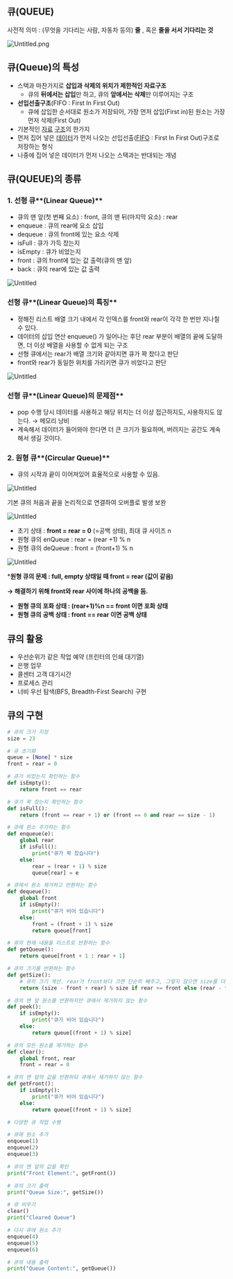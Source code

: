 ## 큐(QUEUE)

사전적 의미 : (무엇을 기다리는 사람, 자동차 등의) **줄** , 혹은 **줄을 서서 기다리는 것**

![Untitled.png](https://prod-files-secure.s3.us-west-2.amazonaws.com/5af00c9a-3d05-448f-a1d8-fe2258567f98/f1b83180-01f4-4ab5-9943-8fe0444472ac/Untitled.png)

## 큐(Queue)의 특성

- 스택과 마찬가지로 **삽입과 삭제의 위치가 제한적인 자료구조**
    - 큐의 **뒤에서는 삽입**만 하고, 큐의 **앞에서는 삭제**만 이루어지는 구조
- **선입선출구조**(FIFO : First In First Out)
    - 큐에 삽입한 순서대로 원소가 저장되어, 가장 먼저 삽입(First in)된 원소는 가장 먼저 삭제(First Out)
- 기본적인 [자료](https://ko.wikipedia.org/wiki/%EC%9E%90%EB%A3%8C_%EA%B5%AC%EC%A1%B0) [구조](https://ko.wikipedia.org/wiki/%EC%9E%90%EB%A3%8C_%EA%B5%AC%EC%A1%B0)의 한가지
- 먼저 집어 넣은 [데이터](https://ko.wikipedia.org/wiki/%EB%8D%B0%EC%9D%B4%ED%84%B0)가 먼저 나오는 선입선출([FIFO](https://ko.wikipedia.org/wiki/FIFO) : First In First Out)구조로 저장하는 형식
- 나중에 집어 넣은 데이터가 먼저 나오는 스택과는 반대되는 개념

## 큐(QUEUE)의 종류

### 1. 선형 큐**(Linear Queue)**

- 큐의 맨 앞(첫 번째 요소) : front, 큐의 맨 뒤(마지막 요소) : rear
- enqueue : 큐의 rear에 요소 삽입
- dequeue : 큐의 front에 있는 요소 삭제
- isFull : 큐가 가득 찼는지
- isEmpty : 큐가 비었는지
- front : 큐의 front에 있는 값 출력(큐의 맨 앞)
- back : 큐의 rear에 있는 값 출력

![Untitled](https://prod-files-secure.s3.us-west-2.amazonaws.com/5af00c9a-3d05-448f-a1d8-fe2258567f98/7d4a1390-ad89-406d-a381-26f384f5973a/Untitled.png)

### 선형 큐**(Linear Queue)의 특징**

- 정해진 리스트 배열 크기 내에서 각 인덱스를 front와 rear이 각각 한 번만 지나칠 수 있다.
- 데이터의 삽입 연산 enqueue() 가 일어나는 후단 rear 부분이 배열의 끝에 도달하면, 더 이상 배열을 사용할 수 없게 되는 구조
- 선형 큐에서는 rear가 배열 크기와 같아지면 큐가 꽉 찼다고 판단
- front와 rear가 동일한 위치를 가리키면 큐가 비었다고 판단

![Untitled](https://prod-files-secure.s3.us-west-2.amazonaws.com/5af00c9a-3d05-448f-a1d8-fe2258567f98/7a2f0c68-fc4d-4fbb-a288-f80d6697a768/Untitled.png)

### 선형 큐**(Linear Queue)의 문제점**

- pop 수행 당시 데이터를 사용하고 해당 위치는 더 이상 접근하지도, 사용하지도 않는다. → 메모리 낭비
- 계속해서 데이터가 들어와야 한다면 더 큰 크기가 필요하며, 버려지는 공간도 계속해서 생길 것이다.

### 2. 원형 큐**(Circular Queue)**

- 큐의 시작과 끝이 이어져있어 효율적으로 사용할 수 있음.

![Untitled](https://prod-files-secure.s3.us-west-2.amazonaws.com/5af00c9a-3d05-448f-a1d8-fe2258567f98/9188b5e5-c161-484a-8ee7-d9a23461d64b/Untitled.png)

기본 큐의 처음과 끝을 논리적으로 연결하여 오버플로 발생 보완

![Untitled](https://prod-files-secure.s3.us-west-2.amazonaws.com/5af00c9a-3d05-448f-a1d8-fe2258567f98/81360ec4-a50d-491c-81f6-bb9cd762e1a0/Untitled.png)

- 초기 상태 : **front = rear = 0** (=공백 상태), 최대 큐 사이즈 n
- 원형 큐의 enQueue : rear = (rear +1) % n
- 원형 큐의 deQueue : front = (front+1) % n

![Untitled](https://prod-files-secure.s3.us-west-2.amazonaws.com/5af00c9a-3d05-448f-a1d8-fe2258567f98/56b50c04-efdc-4f0f-8319-93941e07e212/Untitled.png)

***원형 큐의 문제 : full, empty 상태일 때 front = rear (값이 같음)**

**→  해결하기 위해 front와 rear 사이에 하나의 공백을 둠.**

- **원형 큐의 포화 상태 : (rear+1)%n == front 이면 포화 상태**
- **원형 큐의 공백 상태 : front == rear 이면 공백 상태**
    
    

## 큐의 활용

- 우선순위가 같은 작업 예약 (프린터의 인쇄 대기열)
- 은행 업무
- 콜센터 고객 대기시간
- 프로세스 관리
- 너비 우선 탐색(BFS, Breadth-First Search) 구현

## 큐의 구현

```python
# 큐의 크기 지정
size = 23

# 큐 초기화
queue = [None] * size
front = rear = 0

# 큐가 비었는지 확인하는 함수
def isEmpty():
    return front == rear 

# 큐가 꽉 찼는지 확인하는 함수   
def isFull():   
    return (front == rear + 1) or (front == 0 and rear == size - 1)

# 큐에 원소 추가하는 함수
def enqueue(e):
    global rear
    if isFull():
        print("큐가 꽉 찼습니다")
    else:
        rear = (rear + 1) % size
        queue[rear] = e

# 큐에서 원소 제거하고 반환하는 함수
def dequeue():
    global front
    if isEmpty():
        print("큐가 비어 있습니다")
    else:
        front = (front + 1) % size
        return queue[front]

# 큐의 현재 내용을 리스트로 반환하는 함수
def getQueue():
    return queue[front + 1 : rear + 1]

# 큐의 크기를 반환하는 함수
def getSize():
    # 큐의 크기 계산. rear가 front보다 크면 단순히 빼주고, 그렇지 않으면 size를 더해줌
    return (size - front + rear) % size if rear >= front else (rear - front + size) % size

# 큐의 맨 앞 원소를 반환하지만 큐에서 제거하지 않는 함수
def peek():
    if isEmpty():
        print("큐가 비어 있습니다")
    else:
        return queue[(front + 1) % size]

# 큐의 모든 원소를 제거하는 함수
def clear():
    global front, rear
    front = rear = 0

# 큐의 맨 앞의 값을 반환하되 큐에서 제거하지 않는 함수
def getFront():
    if isEmpty():
        print("큐가 비어 있습니다")
    else:
        return queue[(front + 1) % size]

# 다양한 큐 작업 수행

# 큐에 원소 추가
enqueue(1)
enqueue(2)
enqueue(3)

# 큐의 맨 앞의 값을 확인
print("Front Element:", getFront())

# 큐의 크기 출력
print("Queue Size:", getSize())

# 큐 비우기
clear()
print("Cleared Queue")

# 다시 큐에 원소 추가
enqueue(4)
enqueue(5)
enqueue(6)

# 큐의 내용 출력
print("Queue Content:", getQueue())
```